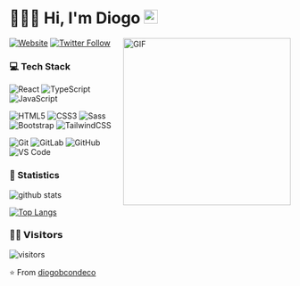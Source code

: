 <h1> 👨🏻‍💻 Hi, I'm Diogo <img src="https://github.com/souvikguria98/souvikguria98/blob/master/Hi.gif" width="25"></h1>
<img align="right" alt="GIF" src="https://i.pinimg.com/originals/54/e3/7d/54e37d8074ebcde1d96c77d7b2a7f310.gif" width="300"/>

[![Website](https://img.shields.io/website?label=diogobcondeco.com&style=for-the-badge&url=https%3A%2F%2Fdiogobcondeco.com)](https://diogobcondeco.com)
[![Twitter Follow](https://img.shields.io/twitter/follow/diogobcondeco?color=1DA1F2&logo=twitter&style=for-the-badge)](https://twitter.com/intent/follow?original_referer=https%3A%2F%2Fgithub.com%2Fdiogobcondeco&screen_name=diogobcondeco)

### 💻 Tech Stack
![React](https://img.shields.io/badge/-React-%23282C34?style=flat-square&logo=react)
![TypeScript](https://img.shields.io/badge/-TypeScript-007ACC?style=flat-square&logo=typescript)
![JavaScript](https://img.shields.io/badge/-JavaScript-%23F7DF1C?style=flat-square&logo=javascript&logoColor=000000&labelColor=%23F7DF1C&color=%23FFCE5A)

![HTML5](https://img.shields.io/badge/-HTML5-%23E44D27?style=flat-square&logo=html5&logoColor=ffffff)
![CSS3](https://img.shields.io/badge/-CSS3-%231572B6?style=flat-square&logo=css3)
![Sass](https://img.shields.io/badge/-Sass-%23CC6699?style=flat-square&logo=sass&logoColor=ffffff)
![Bootstrap](https://img.shields.io/badge/-Bootstrap-563D7C?style=flat-square&logo=bootstrap)
![TailwindCSS](https://img.shields.io/badge/-TailwindCSS-%231572B6?style=flat-square&logo=tailwindcss)

![Git](https://img.shields.io/badge/-Git-%23F05032?style=flat-square&logo=git&logoColor=%23ffffff)
![GitLab](https://img.shields.io/badge/-GitLab-FCA121?style=flat-square&logo=gitlab)
![GitHub](https://img.shields.io/badge/-GitHub-181717?style=flat-square&logo=github)
![VS Code](https://img.shields.io/badge/-VSCode-%23007ACC?style=flat-square&logo=visual-studio-code)

### 🚦 Statistics

![github stats](https://github-readme-stats.vercel.app/api?username=diogobcondeco&include_all_commits=true&count_private=true&show_icons=true)

[![Top Langs](https://github-readme-stats.vercel.app/api/top-langs/?username=diogobcondeco&layout=compact)](https://github.com/diogobcondeco/github-readme-stats)

### 🙋‍♂️ 𝗩𝗶𝘀𝗶𝘁𝗼𝗿𝘀

![visitors](https://visitor-badge.glitch.me/badge?page_id=diogobcondeco.diogobcondeco)

⭐️ From [diogobcondeco][github]

<!--
![Nodejs](https://img.shields.io/badge/-Nodejs-339933?style=flat-square&logo=Node.js&logoColor=white)
![MongoDB](https://img.shields.io/badge/-MongoDB-47A248?style=flat-square&logo=mongodb&logoColor=white)
&text_color=daf7dc&bg_color=151515
<div>
	<h3> 💻 Languages and Tools </h3>
	<p>
		<img src="https://i.giphy.com/media/eNAsjO55tPbgaor7ma/200w.webp" width="50">
		<img src="https://media.giphy.com/media/kH1DBkPNyZPOk0BxrM/giphy.gif" width="100">
		<img src="https://media3.giphy.com/media/ln7z2eWriiQAllfVcn/200w.webp" width="50">
		<img src="https://i.giphy.com/media/IdyAQJVN2kVPNUrojM/200.webp" width="50">
		<img src="https://media3.giphy.com/media/kdFc8fubgS31b8DsVu/giphy.webp" width="50">
		<img src="https://i.giphy.com/media/LMt9638dO8dftAjtco/200.webp" width="50">
		<img src="https://media.giphy.com/media/SsCYf6DRFJrOpP0IoM/giphy.gif" width="70">
	</p>
</div>

-->
[website]: https://diogobcondeco.com/
[github]: https://github.com/diogobcondeco/
